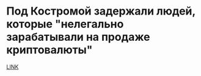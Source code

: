 # Под Костромой задержали людей, которые "нелегально зарабатывали на продаже криптовалюты"



[LINK](https://varlamov.ru/2539529.html)